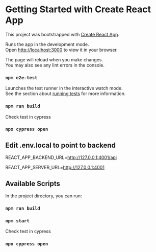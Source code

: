 # Getting Started with Create React App

This project was bootstrapped with [Create React App](https://github.com/facebook/create-react-app).





Runs the app in the development mode.\
Open [http://localhost:3000](http://localhost:3000) to view it in your browser.

The page will reload when you make changes.\
You may also see any lint errors in the console.

### `npm e2e-test`

Launches the test runner in the interactive watch mode.\
See the section about [running tests](https://facebook.github.io/create-react-app/docs/running-tests) for more information.

### `npm run build`

Check test in cypress
### `npx cypress open`


## Edit .env.local to point to backend
REACT_APP_BACKEND_URL=http://127.0.0.1:4001/api

REACT_APP_SERVER_URL=http://127.0.0.1:4001

## Available Scripts
In the project directory, you can run:

### `npm run build`
### `npm start`

Check test in cypress
### `npx cypress open`


